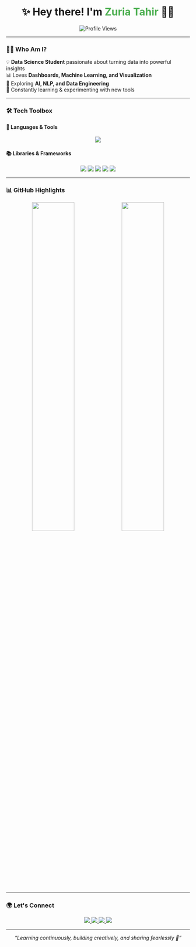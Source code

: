 <h1 align="center">✨ Hey there! I'm <span style="color:#4CAF50">Zuria Tahir</span> 👩‍💻</h1>

<p align="center">
  <img src="https://komarev.com/ghpvc/?username=ZuriaTahir-18&label=Profile+Views&color=blue&style=plastic" alt="Profile Views" />
</p>

---

### 👩‍🎓 **Who Am I?**
💡 **Data Science Student** passionate about turning data into powerful insights  
📊 Loves **Dashboards, Machine Learning, and Visualization**  
🤖 Exploring **AI, NLP, and Data Engineering**  
🌱 Constantly learning & experimenting with new tools  

---

### 🛠 **Tech Toolbox**
#### 🧰 Languages & Tools  
<p align="center">
  <img src="https://skillicons.dev/icons?i=python,mysql,html,css,js,git,github,vscode" />

</p>

#### 📚 Libraries & Frameworks  
<p align="center">
  <img src="https://img.shields.io/badge/Pandas-150458?style=for-the-badge&logo=pandas&logoColor=white" />
  <img src="https://img.shields.io/badge/NumPy-013243?style=for-the-badge&logo=numpy&logoColor=white" />
  <img src="https://img.shields.io/badge/Scikit--Learn-F7931E?style=for-the-badge&logo=scikitlearn&logoColor=white" />
  <img src="https://img.shields.io/badge/Streamlit-FF4B4B?style=for-the-badge&logo=streamlit&logoColor=white" />
  <img src="https://img.shields.io/badge/Matplotlib-005571?style=for-the-badge&logo=plotly&logoColor=white" />
</p>

---

### 📊 **GitHub Highlights**
<p align="center">
  <img src="https://github-readme-stats.vercel.app/api?username=ZuriaTahir-18&show_icons=true&theme=tokyonight" width="48%" />
  <img src="https://github-readme-stats.vercel.app/api/top-langs/?username=ZuriaTahir-18&layout=compact&theme=tokyonight" width="48%" />
</p>

---

### 🌍 **Let's Connect**
<p align="center">
  <a href="https://github.com/ZuriaTahir-18">
    <img src="https://img.shields.io/badge/GitHub-ZuriaTahir18-181717?style=for-the-badge&logo=github" />
  </a>
  <a href="https://www.linkedin.com/in/zuria-tahir-9b5078319">
    <img src="https://img.shields.io/badge/LinkedIn-ZuriaTahir-blue?style=for-the-badge&logo=linkedin" />
  </a>
  <a href="#">
    <img src="https://img.shields.io/badge/Portfolio-Coming%20Soon-0e76a8?style=for-the-badge&logo=google-chrome" />
  </a>
  <a href="https://mail.google.com/mail/?view=cm&fs=1&to=zuriatahir18@gmail.com" target="_blank">
    <img src="https://img.shields.io/badge/Gmail-Contact_Me-D14836?style=for-the-badge&logo=gmail&logoColor=white" />
 </a>

</p>

---

<p align="center"><i>“Learning continuously, building creatively, and sharing fearlessly 🚀”</i></p>
